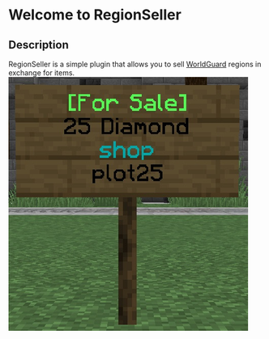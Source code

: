 # Welcome to RegionSeller

## Description
RegionSeller is a simple plugin that allows you to sell [WorldGuard](https://worldguard.enginehub.org/en/latest/) regions in exchange for items.
![sign](assets/sign.jpg)
